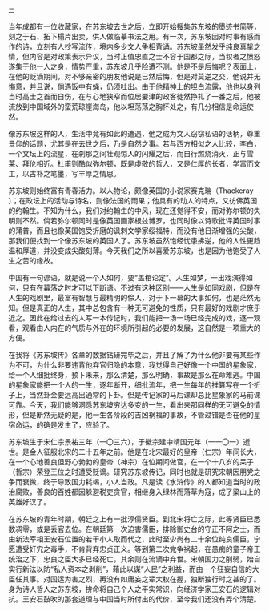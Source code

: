     二 

   当年成都有一位收藏家，在苏东坡去世之后，立即开始搜集苏东坡的墨迹书简等，刻之于石、拓下榻片出卖，供人做临摹书法之用。有一次，苏东坡因对时事有感而作的诗，立刻有人抄写流传，境内多少文人争相背诵。苏东坡虽然发乎纯良真挚之情，但内容是对政策表示异议，当时正值忠直之士不容于国都之际，当权者之愤怒遂集于他一人之身，情势严重，苏东坡几乎险遭不测。他是不是后悔呢？表面上，在他的贬谪期间，对不够亲密的朋友他说是已然后悔，但是对莫逆之交，他说并无悔意，并且说，倘遇饭中有蝇，仍须吐出。由于他精神上的坦白流露，他也以身列当时高士之首而自伤，在与心地狭窄而位居要津的政客徒然挣扎了一番之后，他被流放到中国域外的蛮荒琼崖海岛，他以坦荡荡之胸怀处之，有几分相信是命运使然。

   像苏东坡这样的人，生活中竟有如此的遭遇，他之成为文人窃窃私语的话柄，尊重景仰的话题，尤其是在去世之后，乃是自然之事。若与西方相似之人比较，李白，一个文坛上的流星，在剎那之间壮观惊人的闪耀之后，而自行燃烧消灭，正与雪莱、拜伦相近。杜甫则酷似弥尔顿，既是虔敬的哲人，又是仁厚的长者，学富而文工，以古朴之笔墨，写丰厚之情思。

   苏东坡则始终富有青春活力。以人物论，颇像英国的小说家赛克瑞（Thackeray ）；在政坛上的活动与诗名，则像法国的雨果；他具有的动人的特点，又彷佛英国的约翰生。不知为什么，我们对约翰生的中风，现在还觉得不安，而对弥尔顿的失明则不然。倘若弥尔顿同时是像英国画家根兹博罗，也同时像以诗歌批评英国时事的蒲普，而且也像英国饱受折磨的讽刺文学家绥福特，而没有他日渐增强的尖酸，那我们便找到一个像苏东坡的英国人了。苏东坡虽然饱经忧患拂逆，他的人性更趋温和厚道，并没变成尖酸刻薄。今天我们之所以喜爱苏东坡，也是因为他饱受了人生之苦的缘故。

   中国有一句谚语，就是说一个人如何，要“盖棺论定”。人生如梦，一出戏演得如何，只有在幕落之时才可以下断语。不过有这种区别——人生是如同戏剧，但是在人生的戏剧里，最富有智慧与最精明的伶人，对于下一幕的大事如何，也是茫然无知。但是真正的人生，其中总包含有一种无可避免的性质，只有最好的戏剧才庶乎近之。因此在给过去的人写一本传记时，我们能把一场一场已经完成的戏，逐一观看，观看由人内在的气质与外在的环境所引起的必要的发展，这自然是一项重大的方便。

   在我将《苏东坡传》各章的数据钻研完毕之后，并且了解了为什么他非要有某些作为不可，为什么非要违背他弃官归隐的本意，我觉得自己好像一个中国的星象家，给一个人细批终身，预卜未来，那么清楚，那么明确，事故是那么在命难逃。中国的星象家能把一个人的一生，逐年断开，细批流年，把一生每年的推算写在一个折子上，当然卦金要远高出通常的卜卦。但是传记家的马后课却总比星象家的马前课可靠。今天，我们能够洞悉苏东坡穷达多变的一生，看出来那同样的无可避免的情形，但是断然无疑的是，他一生各阶段的吉凶祸福的事故，不管过错是否在他的星宿命运，的确是发生了，应验了。

   苏东坡生于宋仁宗景祐三年（一〇三六），于徽宗建中靖国元年（一一〇一）逝世。是金人征服北宋的二十五年之前。他是在北宋最好的皇帝（仁宗）年间长大，在一个心地善良但野心勃勃的皇帝（神宗）在位期间做官，在一个十八岁的呆子（哲宗）荣登王位之时遭受贬谪。研究苏东坡传记，同时也就是研究宋朝因朋党之争而衰微，终于导致国力耗竭，小人当政。凡是读《水浒传》的人都知道当时的政治腐败，善良的百姓都因躲避税吏贪官，相继身入绿林而落草为寇，成了梁山上的英雄好汉了。

   在苏东坡的青年时期，朝廷之上有一批淳儒贤臣。到北宋将亡之际，此等贤臣已悉数凋零，或是丢官去位。在朝廷第一次迫害儒臣，排除御史台的守正不阿之士，而由新法宰相王安石位置的若干小人取而代之，此时至少尚有二十余位纯良儒臣，宁愿遭受奸宄之毒手，不肯背弃忠贞正义。等到第二次党争祸起，在愚痴的童子帝王统治之下，忠良之臣大多已经死亡，其余则在流谪中弃世。宋朝国力之削弱，始自实行新法以防“私人资本之剥削”，藉此以谋“人民”之利益，而由一个狂妄自信的大臣任其事。对国运为害之烈，再没有如庸妄之辈大权在握，独断独行时之甚的了。身为诗人哲人之苏东坡，拚命将自己个人之平实常识，向经济学家王安石的逻辑对抗。王安石鼓吹的那套道理与中国当时所付出的代价，至今我们还没有弄个清楚。

